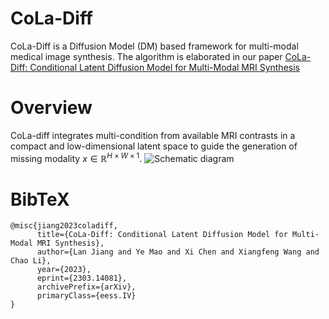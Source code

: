 # CoLa-Diff
CoLa-Diff is a Diffusion Model (DM) based framework for multi-modal medical image synthesis. The algorithm is elaborated in our paper [CoLa-Diff: Conditional Latent Diffusion Model for Multi-Modal MRI Synthesis](https://arxiv.org/abs/2303.14081)
# Overview
CoLa-diff integrates multi-condition from available MRI contrasts in a compact and low-dimensional latent space to guide the generation of missing modality $x\in\mathbb{R}^{H \times W \times 1}$.
![Schematic diagram](https://github.com/SeeMeInCrown/CoLa_Diff_MultiModal_MRI_Synthesis/blob/main/diagram/CoLa-Diff%20overview.png)
# BibTeX
```
@misc{jiang2023coladiff,
      title={CoLa-Diff: Conditional Latent Diffusion Model for Multi-Modal MRI Synthesis}, 
      author={Lan Jiang and Ye Mao and Xi Chen and Xiangfeng Wang and Chao Li},
      year={2023},
      eprint={2303.14081},
      archivePrefix={arXiv},
      primaryClass={eess.IV}
}
```


